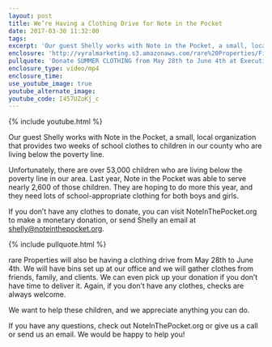 ```yaml
---
layout: post
title: We’re Having a Clothing Drive for Note in the Pocket
date: 2017-03-30 11:32:00
tags:
excerpt: 'Our guest Shelly works with Note in the Pocket, a small, local organization that provides two weeks of school clothes to children in our county who are living below the poverty line.'
enclosure: 'http://vyralmarketing.s3.amazonaws.com/rare%20Properties/First%2010%20CloudCannon%20Vids/Were%20Having%20a%20Clothing%20Drive%20for%20Note%20in%20the%20Pocket.mp4'
pullquote: 'Donate SUMMER CLOTHING from May 28th to June 4th at Executive Office Suites, Lafayette Village.'
enclosure_type: video/mp4
enclosure_time:
use_youtube_image: true
youtube_alternate_image:
youtube_code: I457UZoKj_c
---
```



{% include youtube.html %}

Our guest Shelly works with Note in the Pocket, a small, local organization that provides two weeks of school clothes to children in our county who are living below the poverty line.

Unfortunately, there are over 53,000 children who are living below the poverty line in our area. Last year, Note in the Pocket was able to serve nearly 2,600 of those children. They are hoping to do more this year, and they need lots of school-appropriate clothing for both boys and girls.

If you don’t have any clothes to donate, you can visit NoteInThePocket.org to make a monetary donation, or send Shelly an email at shelly@noteinthepocket.org.

{% include pullquote.html %}

rare Properties will also be having a clothing drive from May 28th to June 4th. We will have bins set up at our office and we will gather clothes from friends, family, and clients. We can even pick up your donation if you don’t have time to deliver it. Again, if you don’t have any clothes, checks are always welcome.

We want to help these children, and we appreciate anything you can do.

If you have any questions, check out NoteInThePocket.org or give us a call or send us an email. We would be happy to help you!
